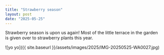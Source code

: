 ```yaml
---
title: "Strawberry season"
layout: post
date: "2025-05-25"
---
```


Strawberry season is upon us again! Most of the little terrace in the garden is given over to strawberry plants this year.

![yo yo]({{ site.baseurl }}/assets/images/2025/IMG-20250525-WA0027.jpg)
